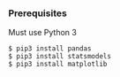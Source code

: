 ### Prerequisites

Must use Python 3

    $ pip3 install pandas
    $ pip3 install statsmodels
    $ pip3 install matplotlib